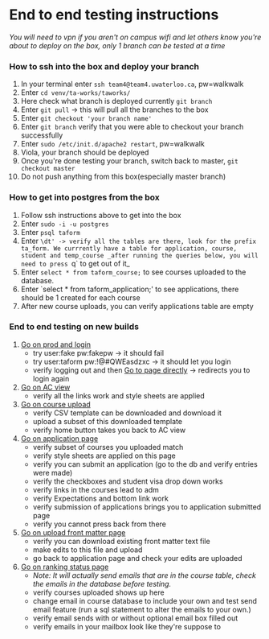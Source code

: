 # End to end testing instructions

_You will need to vpn if you aren't on campus wifi and let others know you're about to deploy on the box, only 1 branch can be tested at a time_

### How to ssh into the box and deploy your branch
1. In your terminal enter `ssh team4@team4.uwaterloo.ca`, pw=walkwalk
2. Enter `cd venv/ta-works/taworks/`
3. Here check what branch is deployed currently `git branch`
4. Enter `git pull` -> this will pull all the branches to the box
5. Enter `git checkout 'your branch name'`
6. Enter `git branch` verify that you were able to checkout your branch successfully
7. Enter `sudo /etc/init.d/apache2 restart`, pw=walkwalk
8. Viola, your branch should be deployed
9. Once you're done testing your branch, switch back to master, `git checkout master`
10. Do not push anything from this box(especially master branch) 

### How to get into postgres from the box
1. Follow ssh instructions above to get into the box
2. Enter `sudo -i -u postgres`
3. Enter `psql taform`
4. Enter `\dt' -> verify all the tables are there, look for the prefix ta_form. We currrently have a table for application, course, student and temp_course
_after running the queries below, you will need to press `q` to get out of it_
5. Enter `select * from taform_course;` to see courses uploaded to the database.
6. Enter `select * from taform_application;' to see applications, there should be 1 created for each course
7. After new course uploads, you can verify applications table are empty

### End to end testing on new builds
1. [Go on prod and login](https://team4.uwaterloo.ca/login/)
   * try user:fake pw:fakepw -> it should fail
   * try user:taform pw:!@#QWEasdzxc -> it should let you login
   * verify logging out and then [Go to page directly](https://team4.uwaterloo.ca/taform/home.html) -> redirects you to login again
2. [Go on AC view](https://team4.uwaterloo.ca/taform/home.html)
   * verify all the links work and style sheets are applied
3. [Go on course upload](https://team4.uwaterloo.ca/taform/taform/course_list.html)
    * verify CSV template can be downloaded and download it
    * upload a subset of this downloaded template
    * verify home button takes you back to AC view
4. [Go on application page](https://team4.uwaterloo.ca/taform/application.html)
    * verify subset of courses you uploaded match
    * verify style sheets are applied on this page
    * verify you can submit an application (go to the db and verify entries were made)
    * verify the checkboxes and student visa drop down works
    * verify links in the courses lead to adm
    * verify Expectations and bottom link work
    * verify submission of applications brings you to application submitted page
    * verify you cannot press back from there
 5. [Go on upload front matter page](https://team4.uwaterloo.ca/taform/upload_front_matter.html)
    * verify you can download existing front matter text file
    * make edits to this file and upload
    * go back to application page and check your edits are uploaded
 6. [Go on ranking status page](https://team4.uwaterloo.ca/taform/ranking_status.html)
    * _Note: It will actually send emails that are in the course table, check the emails in the database before testing._
    * verify courses uploaded shows up here
    * change email in course database to include your own and test send email feature (run a sql statement to alter the emails to your own.)
    * verify email sends with or without optional email box filled out
    * verify emails in your mailbox look like they're suppose to
